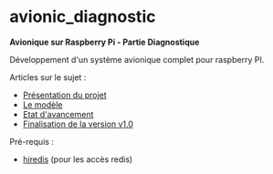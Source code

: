 # avionic_diagnostic  
  
__Avionique sur Raspberry Pi - Partie Diagnostique__

Développement d'un système avionique complet pour raspberry PI.  
  
Articles sur le sujet :  
- [Présentation du projet](https://medium.com/@deletom/projet-avionique-pr%C3%A9sentation-f9af9e9d1aae)
- [Le modèle](https://medium.com/@deletom/projet-avionique-le-mod%C3%A8le-c2984ce23c3e)
- [Etat d'avancement](https://medium.com/@deletom/projet-avionique-etat-davancement-ac80b06f38f0)
- [Finalisation de la version v1.0](https://medium.com/@deletom/projet-avionique-finalisation-de-la-v1-0-17cbbb5a1abd)
  
Pré-requis : 
- [hiredis](https://github.com/redis/hiredis) (pour les accès redis)